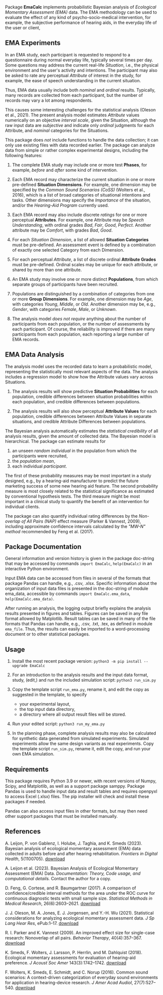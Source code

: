 Package **EmaCalc** implements probabilistic Bayesian analysis
of *Ecological Momentary Assessment (EMA)* data. 
The EMA methodology can be used to evaluate 
the effect of any kind of psycho-socio-medical intervention,
for example, the subjective performance of hearing aids,
in the everyday life of the user or client, 

## EMA Experiments
In an EMA study, each participant is requested to respond to a questionnaire
during normal everyday life, typically several times per day. 
Some questions may address the current real-life *Situation*,
i.e., the physical environment and the user's activity and intentions.
The participant may also be asked to rate any 
perceptual *Attribute* of interest in the study,
for example, 
the ease of speech understanding in the current situation.


Thus, EMA data usually include both *nominal* and *ordinal* results.
Typically, many records are collected from each participant, 
but the number of records may vary a lot among respondents.

This causes some interesting challenges for the statistical
analysis (Oleson et al., 2021).
The present analysis model estimates *Attribute* values 
numerically on an objective *interval scale*,
given the Situation,
although the raw input data are *subjective*
and indicate only *ordinal* judgments for each Attribute,
and *nominal* categories for the Situations. 

This package does *not* include functions to handle the data collection;
it can only use existing files with data recorded earlier.
The package can analyze data from simple or rather complex experimental designs,
including the following features:


1. The complete EMA study may include one or more test **Phases**,
   for example, *before* and *after* some kind of intervention.

2. Each EMA record may characterize the current situation
   in one or more pre-defined **Situation Dimensions**. 
    For example, one dimension may be specified
   by the *Common Sound Scenarios (CoSS)* (Wolters et al., 2016),
    which is a list of broad categories of situational intentions and tasks. 
    Other dimensions may specify the *Importance* of the situation,
    and/or the *Hearing-Aid Program* currently used.
    
3. Each EMA record may also include discrete *ratings* for 
   one or more perceptual **Attributes**. 
  For example, one Attribute may be *Speech Understanding*, 
  with ordinal grades *Bad*, *Fair*, *Good*, *Perfect*. 
  Another attribute may be *Comfort*, with grades *Bad*, *Good*.

4. For each *Situation Dimension*, a list of allowed **Situation Categories** must be pre-defined. 
    An assessment event is defined by a combination 
    of exactly one selected Category from each Dimension.

5. For each perceptual *Attribute*, a list of discrete ordinal **Attribute Grades**
   must be pre-defined. 
   Ordinal scales may be unique for each attribute, 
   or shared by more than one attribute. 
         
6. An EMA study may involve one or more distinct **Populations**,
   from which separate groups of participants have been recruited.

7. Populations are distinguished by a combination of 
    categories from one or more **Group Dimensions**.
    For example, one dimension may be *Age*,
    with categories *Young*, *Middle*, or *Old*.
    Another dimension may be, e.g.,
    *Gender*, with categories *Female*, *Male*, or *Unknown*.

8. The analysis model *does not require* anything about 
    the number of participants from each population,
    or the number of assessments by each participant.
    Of course, the reliability is improved
    if there are many participants from each population, 
    each reporting a large number of EMA records.

## EMA Data Analysis
The analysis model uses the recorded data to
learn a probabilistic model,
representing the statistically most relevant aspects of the data.
The analysis includes a regression model to show how the Attribute values 
vary across Situations. 

1. The analysis results will show predictive **Situation Probabilities** 
    for each population, credible differences between situation probabilities within each 
    population, and credible differences between populations.

2. The analysis results will also show perceptual **Attribute Values** 
for each population, credible differences between Attribute Values
in separate situations, 
and credible Attribute Differences between populations.

The Bayesian analysis automatically estimates the *statistical credibility*
of all analysis results, given the amount of collected data.
The Bayesian model is hierarchical. 
The package can estimate results for

1. an unseen *random individual*  in the population from which the participants were recruited,
2. the *population mean*,
3. each individual *participant*.

The first of these probability measures may be most important 
in a study designed, e.g., by a hearing-aid manufacturer 
to predict the future marketing success of some new hearing aid feature. 
The second probability measure is most closely related 
to the statistical significance as estimated by conventional hypothesis tests. 
The third measure might be most important 
in a clinical study to quantify the benefit of an intervention for individual clients.

The package can also quantify 
individual rating differences by the 
*Non-overlap of All Pairs (NAP)* effect measure
(Parker & Vannest, 2009), 
including approximate confidence intervals calculated by
the *"MW-N" method* recommended by Feng et al. (2017).

## Package Documentation
General information and version history is given in the package doc-string that may be accessed by commands
`import EmaCalc`, `help(EmaCalc)` 
in an interactive Python environment.

Input EMA data can be accessed from files in several 
of the formats that package Pandas can handle, e.g., .csv, .xlsx.
Specific information about the organization of input data files
is presented in the doc-string of module ema_data, 
accessible by commands
`import EmaCalc.ema_data`, `help(EmaCalc.ema_data)`.

After running an analysis, the logging output briefly explains
the analysis results presented in figures and tables.
Figures can be saved in any file format 
allowed by Matplotlib.
Result tables can be saved in many of the 
file formats that Pandas can handle,
e.g., .csv, .txt, .tex, as defined in module `ema_file`.
Thus, the results can easily be imported to a word-processing document 
or to other statistical packages.

## Usage

1. Install the most recent package version:
    `python3 -m pip install --upgrade EmaCalc`

2. For an introduction to the analysis results and the input data format, 
study, (edit,) and run the included simulation script: `python3 run_sim.py`

3. Copy the template script `run_ema.py`, rename it, and
    edit the copy as suggested in the template, to specify
    - your experimental layout,
    - the top input data directory,
    - a directory where all output result files will be stored.

4. Run your edited script: `python3 run_my_ema.py`

5. In the planning phase, complete analysis results 
may also be calculated for synthetic data 
generated from simulated experiments. 
Simulated experiments allow the same design variants as real experiments.
Copy the template script `run_sim.py`, rename it,
edit the copy, and run your own EMA simulation.

## Requirements
This package requires Python 3.9 or newer,
with recent versions of Numpy, Scipy, and Matplotlib,
as well as a support package samppy. 
Package Pandas is used to handle input data and result tables 
and requires openpyxl to access Excel (.xlsx) files.
The pip installer will check and install these packages if needed.

Pandas can also access input files in other formats, 
but may then need other support packages that must be installed manually.

## References

A. Leijon, P. von Gablenz, I. Holube, J. Taghia, and K. Smeds (2023).
Bayesian analysis of ecological momentary assessment (EMA) data
collected in adults before and after hearing rehabilitation. 
*Frontiers in Digital Health*, 5(1100705).
[download](https://www.frontiersin.org/articles/10.3389/fdgth.2023.1100705/full)

A. Leijon et al. (2023).
Bayesian Analysis of Ecological Momentary Assessment (EMA) Data. 
*Documentation: Theory, Code usage, and computational details.* 
Contact the author for a copy.

D. Feng, G. Cortese, and R. Baumgartner (2017).
A comparison of confidence/credible interval methods for the area under the ROC curve
for continuous diagnostic tests with small sample size.
*Statistical Methods in Medical Research*, 26(6):2603–2621.
[download](https://journals.sagepub.com/doi/10.1177/0962280215602040)

J. J. Oleson, M. A. Jones, E. J. Jorgensen, and Y.-H. Wu (2021).
Statistical considerations for analyzing ecological momentary assessment data. 
*J Sp Lang Hear Res*, ePub:1–17. 
[download](https://pubs.asha.org/doi/10.1044/2021_JSLHR-21-00081)

R. I. Parker and K. Vannest (2009).
An improved effect size for single-case research: Nonoverlap of all pairs.
*Behavior Therapy*, 40(4):357–367. 
[download](https://www.sciencedirect.com/science/article/pii/S0005789408000816?via%3Dihub)

K. Smeds, F. Wolters, J. Larsson, P. Herrlin, and M. Dahlquist (2018).
Ecological momentary assessments for evaluation of hearing-aid preference.
*J Acoust Soc Amer* 143(3):1742–1742.
[download](https://asa.scitation.org/doi/10.1121/1.5035685)

F. Wolters, K. Smeds, E. Schmidt, and C. Norup (2016).
Common sound scenarios: A context-driven categorization of everyday sound environments
for application in hearing-device research.
*J Amer Acad Audiol*, 27(7):527–540. 
[download](https://www.thieme-connect.de/products/ejournals/abstract/10.3766/jaaa.15105)
